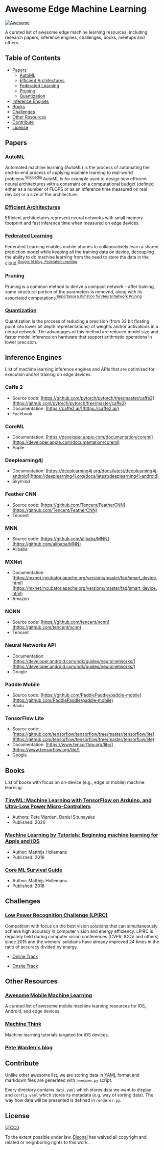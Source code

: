 # Awesome Edge Machine Learning
[![Awesome](https://awesome.re/badge-flat2.svg)](https://awesome.re)

A curated list of awesome edge machine learning resources, including research papers, inference engines, challenges, books, meetups and others.

## Table of Contents
- [Papers](https://github.com/bisonai/awesome-edge-machine-learning#papers)
	- [AutoML](https://github.com/bisonai/awesome-edge-machine-learning/tree/master/Papers/AutoML)
	- [Efficient Architectures](https://github.com/bisonai/awesome-edge-machine-learning/tree/master/Papers/Efficient_Architectures)
	- [Federated Learning](https://github.com/bisonai/awesome-edge-machine-learning/tree/master/Papers/Federated_Learning)
	- [Pruning](https://github.com/bisonai/awesome-edge-machine-learning/tree/master/Papers/Pruning)
	- [Quantization](https://github.com/bisonai/awesome-edge-machine-learning/tree/master/Papers/Quantization)
- [Inference Engines](https://github.com/bisonai/awesome-edge-machine-learning#inference-engines)
- [Books](https://github.com/bisonai/awesome-edge-machine-learning#books)
- [Challenges](https://github.com/bisonai/awesome-edge-machine-learning#challenges)
- [Other Resources](https://github.com/bisonai/awesome-edge-machine-learning#other-resources)
- [Contribute](https://github.com/bisonai/awesome-edge-machine-learning#contribute)
- [License](https://github.com/bisonai/awesome-edge-machine-learning#license)

## Papers
### [AutoML](https://github.com/bisonai/awesome-edge-machine-learning/tree/master/Papers/AutoML)
Automated machine learning (AutoML) is the process of automating the end-to-end process of applying machine learning to real-world problems.<sup><a href="https://en.wikipedia.org/wiki/Automated_machine_learning" targe="_blank">Wikipedia</a></sup> AutoML is for example used to design new efficient neural architectures with a constraint on a computational budget (defined either as a number of FLOPS or as an inference time measured on real device) or a size of the architecture.


### [Efficient Architectures](https://github.com/bisonai/awesome-edge-machine-learning/tree/master/Papers/Efficient_Architectures)
Efficient architectures represent neural networks with small memory footprint and fast inference time when measured on edge devices.


### [Federated Learning](https://github.com/bisonai/awesome-edge-machine-learning/tree/master/Papers/Federated_Learning)
Federated Learning enables mobile phones to collaboratively learn a shared prediction model while keeping all the training data on device, decoupling the ability to do machine learning from the need to store the data in the cloud.<sup><a href="https://ai.googleblog.com/2017/04/federated-learning-collaborative.html" target="_blank">Google AI blog: Federated Learning</a></sup>


### [Pruning](https://github.com/bisonai/awesome-edge-machine-learning/tree/master/Papers/Pruning)
Pruning is a common method to derive a compact network – after training, some structural portion of the parameters is removed, along with its associated computations.<sup><a href="http://jankautz.com/publications/Importance4NNPruning_CVPR19.pdf" target="_blank">Importance Estimation for Neural Network Pruning</a></sup>


### [Quantization](https://github.com/bisonai/awesome-edge-machine-learning/tree/master/Papers/Quantization)
Quantization is the process of reducing a precision (from 32 bit floating point into lower bit depth representations) of weights and/or activations in a neural network. The advantages of this method are reduced model size and faster model inference on hardware that support arithmetic operations in lower precision.


## Inference Engines
List of machine learning inference engines and APIs that are optimized for execution and/or training on edge devices.

### Caffe 2
- Source code: [https://github.com/pytorch/pytorch/tree/master/caffe2](https://github.com/pytorch/pytorch/tree/master/caffe2)
- Documentation: [https://caffe2.ai/](https://caffe2.ai/)
- Facebook

### CoreML
- Documentation: [https://developer.apple.com/documentation/coreml](https://developer.apple.com/documentation/coreml)
- Apple

### Deeplearning4j
- Documentation: [https://deeplearning4j.org/docs/latest/deeplearning4j-android](https://deeplearning4j.org/docs/latest/deeplearning4j-android)
- Skymind

### Feather CNN
- Source code: [https://github.com/Tencent/FeatherCNN](https://github.com/Tencent/FeatherCNN)
- Tencent

### MNN
- Source code: [https://github.com/alibaba/MNN](https://github.com/alibaba/MNN)
- Alibaba

### MXNet
- Documentation: [https://mxnet.incubator.apache.org/versions/master/faq/smart_device.html](https://mxnet.incubator.apache.org/versions/master/faq/smart_device.html)
- Amazon

### NCNN
- Source code: [https://github.com/tencent/ncnn](https://github.com/tencent/ncnn)
- Tencent

### Neural Networks API
- Documentation: [https://developer.android.com/ndk/guides/neuralnetworks/](https://developer.android.com/ndk/guides/neuralnetworks/)
- Google

### Paddle Mobile
- Source code: [https://github.com/PaddlePaddle/paddle-mobile](https://github.com/PaddlePaddle/paddle-mobile)
- Baidu

### TensorFlow Lite
- Source code: [https://github.com/tensorflow/tensorflow/tree/master/tensorflow/lite](https://github.com/tensorflow/tensorflow/tree/master/tensorflow/lite)
- Documentation: [https://www.tensorflow.org/lite/](https://www.tensorflow.org/lite/)
- Google

## Books
List of books with focus on on-device (e.g., edge or mobile) machine learning.

### [TinyML: Machine Learning with TensorFlow on Arduino, and Ultra-Low Power Micro-Controllers](http://shop.oreilly.com/product/0636920254508.do)
- Authors: Pete Warden, Daniel Situnayake
- Published: 2020

### [Machine Learning by Tutorials: Beginning machine learning for Apple and iOS](https://store.raywenderlich.com/products/machine-learning-by-tutorials)
- Author: Matthijs Hollemans
- Published: 2019

### [Core ML Survival Guide](https://leanpub.com/coreml-survival-guide)
- Author: Matthijs Hollemans
- Published: 2018

## Challenges
### [Low Power Recognition Challenge (LPIRC)](https://rebootingcomputing.ieee.org/lpirc)
Competition with focus on the best vision solutions that can simultaneously achieve high accuracy in computer vision and energy efficiency. LPIRC is regularly held during computer vision conferences (CVPR, ICCV and others) since 2015 and the winners’ solutions have already improved 24 times in the ratio of accuracy divided by energy.

- [Online Track](https://rebootingcomputing.ieee.org/lpirc/online-track)

- [Onsite Track](https://rebootingcomputing.ieee.org/lpirc/onsite-track)


## Other Resources
### [Awesome Mobile Machine Learning](https://github.com/fritzlabs/Awesome-Mobile-Machine-Learning)

A curated list of awesome mobile machine learning resources for iOS, Android, and edge devices.

### [Machine Think](https://machinethink.net/)

Machine learning tutorials targeted for iOS devices.

### [Pete Warden's blog](https://petewarden.com/)



## Contribute
Unlike other awesome list, we are storing data in <a href="https://en.wikipedia.org/wiki/YAML">YAML</a> format and markdown files are generated with `awesome.py` script.

Every directory contains `data.yaml` which stores data we want to display and `config.yaml` which stores its metadata (e.g. way of sorting data). The way how data will be presented is defined in `renderer.py`.


## License
[![CC0](http://mirrors.creativecommons.org/presskit/buttons/88x31/svg/cc-zero.svg)](https://creativecommons.org/publicdomain/zero/1.0/)

To the extent possible under law, [Bisonai](https://bisonai.com/) has waived all copyright and related or neighboring rights to this work.